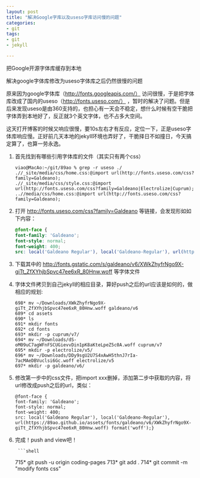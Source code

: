 ```yaml
---
layout: post
title: "解决Google字库以及useso字库访问慢的问题"
categories:
- git
tags:
- git
- jekyll

---
```


把Google开源字体库缓存到本地

解决google字体库修改为useso字体库之后仍然很慢的问题

原来因为google字体库（http://fonts.googleapis.com/） 访问很慢，于是把字体库改成了国内的useso（http://fonts.useso.com/） ，暂时的解决了问题。但是后来发现useso是由360支持的，也担心有一天会不稳定，想什么时候有空干脆把字体弄到本地好了，反正就3个英文字体，也不占多大空间。

这天打开博客的时候又响应很慢，要10s左右才有反应，定位一下，正是useso字体库响应慢。正好前几天本地的jekyll环境也弄好了，干脆择日不如撞日，今天搞定算了，也算一劳永逸。

1. 首先找到有哪些引用字体库的文件（其实只有两个css）

    ```
    viao@MacAo:~/git/89ao % grep -r useso ./
    .//_site/media/css/home.css:@import url(http://fonts.useso.com/css?family=Galdeano);
    .//_site/media/css/style.css:@import url(http://fonts.useso.com/css?family=Galdeano|Electrolize|Cuprum);
    ..//media/css/home.css:@import url(http://fonts.useso.com/css?family=Galdeano);
    ```

    

1. 打开 http://fonts.useso.com/css?family=Galdeano 等链接，会发现形如如下内容：

    ```css
    @font-face {
    font-family: 'Galdeano';
    font-style: normal;
    font-weight: 400;
    src: local('Galdeano Regular'), local('Galdeano-Regular'), url(http://fonts.gstatic.com/s/galdeano/v6/XWkZhyfrNgo9X-giTt_ZfXYhjbSpvc47ee6xR_80Hnw.woff) format('woff');}
    ```

    

1. 下载其中的 http://fonts.gstatic.com/s/galdeano/v6/XWkZhyfrNgo9X-giTt_ZfXYhjbSpvc47ee6xR_80Hnw.woff 等字体文件

1. 字体文件拷贝到自己jekyll的相应目录，算好push之后的url应该是如何的，做相应的规划:

    ```shell
    698* mv ~/Downloads/XWkZhyfrNgo9X-giTt_ZfXYhjbSpvc47ee6xR_80Hnw.woff galdeano/v6
    689* cd assets
    690* ls
    691* mkdir fonts
    692* cd fonts
    693* mkdir -p cuprum/v7/
    694* mv ~/Downloads/dS-oM09uC7agWFnFSCUGievvDin1pK8aKteLpeZ5c0A.woff cuprum/v7
    695* mkdir -p electrolize/v5/
    696* mv ~/Downloads/DDy9sgU2U7S4xAwH5thnJ7rIa-7acMAeDBVuclsi6Gc.woff electrolize/v5
    697* mkdir -p galdeano/v6/
    ```

    

1. 修改第一步中的css文件，把import xxx删掉，添加第二步中获取的内容，将url修改成push之后的url，类似：

    ```shell
    @font-face {
    font-family: 'Galdeano';
    font-style: normal;
    font-weight: 400;
    src: local('Galdeano Regular'), local('Galdeano-Regular'), url(https://89ao.github.io/assets/fonts/galdeano/v6/XWkZhyfrNgo9X-giTt_ZfXYhjbSpvc47ee6xR_80Hnw.woff) format('woff');}
    ```

    

1. 完成！push and view吧！

		```shell
	715* git push -u origin coding-pages
	713* git add .
	714* git commit -m "modify fonts css"
	```
	
	

